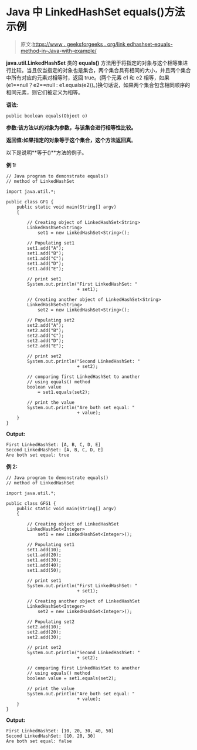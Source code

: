 # Java 中 LinkedHashSet equals()方法示例

> 原文:[https://www . geeksforgeeks . org/link edhashset-equals-method-in-Java-with-example/](https://www.geeksforgeeks.org/linkedhashset-equals-method-in-java-with-example/)

**java.util.LinkedHashSet** 类的 **equals()** 方法用于将指定的对象与这个相等集进行比较。当且仅当指定的对象也是集合，两个集合具有相同的大小，并且两个集合中所有对应的元素对相等时，返回 true。(两个元素 e1 和 e2 相等，如果(e1==null？e2==null : e1.equals(e2))。)换句话说，如果两个集合包含相同顺序的相同元素，则它们被定义为相等。

**语法:**

```
public boolean equals(Object o)
```

**参数:**该方法以的**对象为参数，与该集合进行相等性比较。**

**返回值:**如果指定的对象等于这个集合，这个方法返回**真**。

以下是说明**等于()**方法的例子。

**例 1:**

```
// Java program to demonstrate equals()
// method of LinkedHashSet

import java.util.*;

public class GFG {
    public static void main(String[] argv)
    {

        // Creating object of LinkedHashSet<String>
        LinkedHashSet<String>
            set1 = new LinkedHashSet<String>();

        // Populating set1
        set1.add("A");
        set1.add("B");
        set1.add("C");
        set1.add("D");
        set1.add("E");

        // print set1
        System.out.println("First LinkedHashSet: "
                           + set1);

        // Creating another object of LinkedHashSet<String>
        LinkedHashSet<String>
            set2 = new LinkedHashSet<String>();

        // Populating set2
        set2.add("A");
        set2.add("B");
        set2.add("C");
        set2.add("D");
        set2.add("E");

        // print set2
        System.out.println("Second LinkedHashSet: "
                           + set2);

        // comparing first LinkedHashSet to another
        // using equals() method
        boolean value
            = set1.equals(set2);

        // print the value
        System.out.println("Are both set equal: "
                           + value);
    }
}
```

**Output:**

```
First LinkedHashSet: [A, B, C, D, E]
Second LinkedHashSet: [A, B, C, D, E]
Are both set equal: true

```

**例 2:**

```
// Java program to demonstrate equals()
// method of LinkedHashSet

import java.util.*;

public class GFG1 {
    public static void main(String[] argv)
    {

        // Creating object of LinkedHashSet
        LinkedHashSet<Integer>
            set1 = new LinkedHashSet<Integer>();

        // Populating set1
        set1.add(10);
        set1.add(20);
        set1.add(30);
        set1.add(40);
        set1.add(50);

        // print set1
        System.out.println("First LinkedHashSet: "
                           + set1);

        // Creating another object of LinkedHashSet
        LinkedHashSet<Integer>
            set2 = new LinkedHashSet<Integer>();

        // Populating set2
        set2.add(10);
        set2.add(20);
        set2.add(30);

        // print set2
        System.out.println("Second LinkedHashSet: "
                           + set2);

        // comparing first LinkedHashSet to another
        // using equals() method
        boolean value = set1.equals(set2);

        // print the value
        System.out.println("Are both set equal: "
                           + value);
    }
}
```

**Output:**

```
First LinkedHashSet: [10, 20, 30, 40, 50]
Second LinkedHashSet: [10, 20, 30]
Are both set equal: false

```